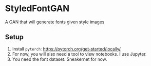 # StyledFontGAN
A GAN that will generate fonts given style images

## Setup
1. Install `pytorch`: https://pytorch.org/get-started/locally/
2. For now, you will also need a tool to view notebooks. I use Jupyter.
3. You need the font dataset. Sneakernet for now.
